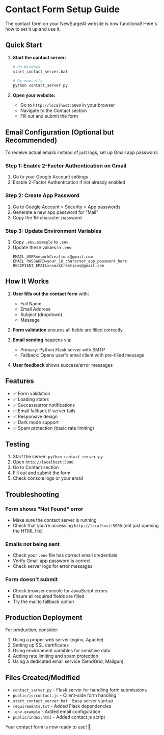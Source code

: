 # Contact Form Setup Guide

The contact form on your NewSurgeAI website is now functional! Here's how to set it up and use it.

## Quick Start

1. **Start the contact server:**
   ```bash
   # On Windows
   start_contact_server.bat
   
   # Or manually
   python contact_server.py
   ```

2. **Open your website:**
   - Go to `http://localhost:5000` in your browser
   - Navigate to the Contact section
   - Fill out and submit the form

## Email Configuration (Optional but Recommended)

To receive actual emails instead of just logs, set up Gmail app password:

### Step 1: Enable 2-Factor Authentication on Gmail
1. Go to your Google Account settings
2. Enable 2-Factor Authentication if not already enabled

### Step 2: Create App Password
1. Go to Google Account > Security > App passwords
2. Generate a new app password for "Mail"
3. Copy the 16-character password

### Step 3: Update Environment Variables
1. Copy `.env.example` to `.env`
2. Update these values in `.env`:
   ```
   EMAIL_USER=nsmrkCreations@gmail.com
   EMAIL_PASSWORD=your_16_character_app_password_here
   RECIPIENT_EMAIL=nsmrkCreations@gmail.com
   ```

## How It Works

1. **User fills out the contact form** with:
   - Full Name
   - Email Address
   - Subject (dropdown)
   - Message

2. **Form validation** ensures all fields are filled correctly

3. **Email sending** happens via:
   - Primary: Python Flask server with SMTP
   - Fallback: Opens user's email client with pre-filled message

4. **User feedback** shows success/error messages

## Features

- ✅ Form validation
- ✅ Loading states
- ✅ Success/error notifications
- ✅ Email fallback if server fails
- ✅ Responsive design
- ✅ Dark mode support
- ✅ Spam protection (basic rate limiting)

## Testing

1. Start the server: `python contact_server.py`
2. Open `http://localhost:5000`
3. Go to Contact section
4. Fill out and submit the form
5. Check console logs or your email

## Troubleshooting

### Form shows "Not Found" error
- Make sure the contact server is running
- Check that you're accessing `http://localhost:5000` (not just opening the HTML file)

### Emails not being sent
- Check your `.env` file has correct email credentials
- Verify Gmail app password is correct
- Check server logs for error messages

### Form doesn't submit
- Check browser console for JavaScript errors
- Ensure all required fields are filled
- Try the mailto fallback option

## Production Deployment

For production, consider:
1. Using a proper web server (nginx, Apache)
2. Setting up SSL certificates
3. Using environment variables for sensitive data
4. Adding rate limiting and spam protection
5. Using a dedicated email service (SendGrid, Mailgun)

## Files Created/Modified

- `contact_server.py` - Flask server for handling form submissions
- `public/js/contact.js` - Client-side form handling
- `start_contact_server.bat` - Easy server startup
- `requirements.txt` - Added Flask dependencies
- `.env.example` - Added email configuration
- `public/index.html` - Added contact.js script

Your contact form is now ready to use! 🎉